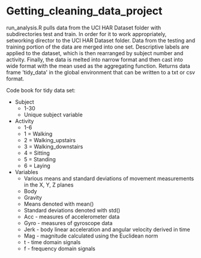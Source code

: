 # Getting_cleaning_data_project
run_analysis.R pulls data from the UCI HAR Dataset folder with subdirectories test and train.
In order for it to work appropriately, setworking director to the UCI HAR Dataset folder.
Data from the testing and training portion of the data are merged into one set. Descriptive labels are
applied to the dataset, which is then rearranged by subject number and activity. Finally, the data
is melted into narrow format and then cast into wide format with the mean used as the aggregating function.
Returns data frame 'tidy_data' in the global environment that can be written to a txt or csv format.


Code book for tidy data set:
- Subject
    - 1-30
    - Unique subject variable
- Activity
    - 1-6
    - 1 = Walking
    - 2 = Walking_upstairs
    - 3 = Walking_downstairs
    - 4 = Sitting
    - 5 = Standing
    - 6 = Laying
- Variables
    - Various means and standard deviations of movement measurements in the X, Y, Z planes
    - Body
    - Gravity
    - Means denoted with mean()
    - Standard deviations denoted with std()
    - Acc - measures of accelerometer data
    - Gyro - measures of gyroscope data
    - Jerk - body linear acceleration and angular velocity derived in time
    - Mag - magnitude calculated using the Euclidean norm
    - t - time domain signals
    - f - frequency domain signals
